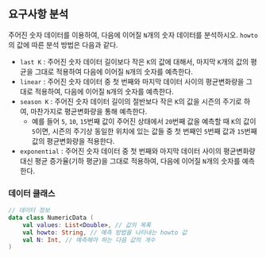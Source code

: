 ## 요구사항 분석
주어진 숫자 데이터를 이용하여, 다음에 이어질 ```N```개의 숫자 데이터를 분석하시오. ```howto```의 값에 따른 분석 방법은 다음과 같다.
* ```last K``` : 주어진 숫자 데이터 길이보다 작은 ```K```의 값에 대해서, 마지막 ```K```개의 값의 평균을 그대로 적용하여 다음에 이어질 ```N```개의 숫자를 예측한다.
* ```linear``` : 주어진 숫자 데이터 중 첫 번째와 마지막 데이터 사이의 평균변화량을 그대로 적용하여, 다음에 이어질 ```N```개의 숫자를 예측한다.
* ```season K``` : 주어진 숫자 데이터 길이의 절반보다 작은 ```K```의 값을 시즌의 주기로 하여, 마찬가지로 평균변화량을 통해 예측한다.
  * 예를 들어 ```5```, ```10```, ```15```번째 값이 주어진 상태에서 ```20```번째 값을 예측할 때 ```K```의 값이 ```5```이면, 시즌의 주기상 동일한 위치에 있는 값들 중 첫 번째인 ```5```번째 값과 ```15```번째 값의 평균변화량을 적용한다.
* ```exponential``` : 주어진 숫자 데이터 중 첫 번째와 마지막 데이터 사이의 평균변화량 대신 평균 증가율(기하 평균)을 그대로 적용하여, 다음에 이어질 ```N```개의 숫자를 예측한다.

### 데이터 클래스
```kotlin
// 데이터 정보
data class NumericData (
    val values: List<Double>, // 값의 목록
    val howto: String, // 예측 방법을 나타내는 howto 값
    val N: Int, // 예측해야 하는 다음 값의 개수
)
```
